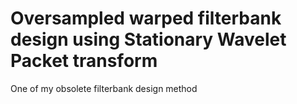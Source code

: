 # Oversampled warped filterbank design using Stationary Wavelet Packet transform
 One of my obsolete filterbank design method
